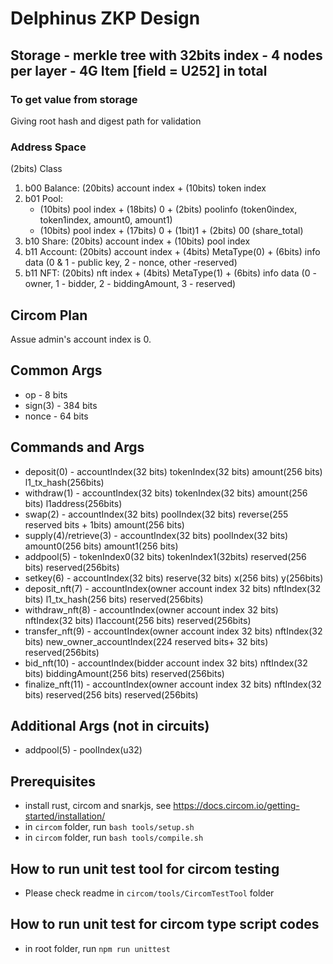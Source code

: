 # Delphinus ZKP Design

## Storage - merkle tree with 32bits index - 4 nodes per layer - 4G Item [field = U252] in total

### To get value from storage

Giving root hash and digest path for validation

### Address Space

(2bits) Class

1. b00 Balance: (20bits) account index + (10bits) token index
2. b01 Pool: 
    * (10bits) pool index + (18bits) 0 + (2bits) poolinfo (token0index, token1index, amount0, amount1)
    * (10bits) pool index + (17bits) 0 + (1bit)1 + (2bits) 00 (share_total)
3. b10 Share: (20bits) account index + (10bits) pool index
4. b11 Account: (20bits) account index + (4bits) MetaType(0) + (6bits) info data (0 & 1 - public key, 2 - nonce, other -reserved)
5. b11 NFT: (20bits) nft index + (4bits) MetaType(1) + (6bits) info data (0 - owner, 1 - bidder, 2 - biddingAmount, 3 - reserved)

## Circom Plan

Assue admin's account index is 0.

## Common Args

- op - 8 bits
- sign(3) - 384 bits
- nonce - 64 bits

## Commands and Args

- deposit(0) - accountIndex(32 bits) tokenIndex(32 bits) amount(256 bits) l1_tx_hash(256bits)
- withdraw(1) - accountIndex(32 bits) tokenIndex(32 bits) amount(256 bits) l1address(256bits)
- swap(2) - accountIndex(32 bits) poolIndex(32 bits) reverse(255 reserved bits + 1bits) amount(256 bits)
- supply(4)/retrieve(3) - accountIndex(32 bits) poolIndex(32 bits) amount0(256 bits) amount1(256 bits)
- addpool(5) - tokenIndex0(32 bits) tokenIndex1(32bits) reserved(256 bits) reserved(256bits)
- setkey(6) - accountIndex(32 bits) reserve(32 bits) x(256 bits) y(256bits)
- deposit_nft(7) - accountIndex(owner account index 32 bits) nftIndex(32 bits) l1_tx_hash(256 bits) reserved(256bits)
- withdraw_nft(8) - accountIndex(owner account index 32 bits) nftIndex(32 bits) l1account(256 bits) reserved(256bits)
- transfer_nft(9) - accountIndex(owner account index 32 bits) nftIndex(32 bits) new_owner_accountIndex(224 reserved bits+ 32 bits) reserved(256bits)
- bid_nft(10) - accountIndex(bidder account index 32 bits) nftIndex(32 bits) biddingAmount(256 bits) reserved(256bits)
- finalize_nft(11) - accountIndex(owner account index 32 bits) nftIndex(32 bits) reserved(256 bits) reserved(256bits)
## Additional Args (not in circuits)

- addpool(5) - poolIndex(u32)

## Prerequisites

- install rust, circom and snarkjs, see <https://docs.circom.io/getting-started/installation/>
- in `circom` folder, run `bash tools/setup.sh`
- in `circom` folder, run `bash tools/compile.sh`

## How to run unit test tool for circom testing
- Please check readme in `circom/tools/CircomTestTool` folder

## How to run unit test for circom type script codes
- in root folder, run `npm run unittest`
